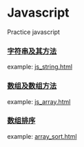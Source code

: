 # Javascript
Practice javascript

### [字符串及其方法](./js_string/README.md)
example: [js_string.html](./js_string/js_string.html)

### [数组及数组方法](./js_array/README.md)
example: [js_array.html](./js_array/js_array.html)

### [数组排序](./array_sort/README.md)
example: [array_sort.html](./array_sort/array_sort.html)
